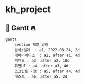 # kh_project

## 📖 Gantt :fire:

```mermaid
gantt
    section 개발 일정
    분석/설계  : a1, 2022-08-24, 2d
    테이터베이스  : a2, after a1, 4d
    백엔드 : a3, after a2, 18d
    화면UI : a4, after a3, 4d
    스크립트 기능 : a5, after a4, 4d
    테스트 : a6, after a5, 2d
```

